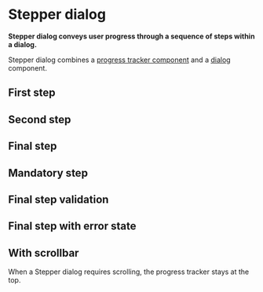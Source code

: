 # Stepper dialog

**Stepper dialog conveys user progress through a sequence of steps within a dialog.**

Stepper dialog combines a [progress tracker component](/progress-tracker) and a [dialog](/dialog) component.

## First step

<demo-block component="stepper-dialog" partial="step-1" has-theme-switcher="false"></demo-block>

## Second step

<demo-block component="stepper-dialog" partial="step-2" has-theme-switcher="false"></demo-block>

## Final step

<demo-block component="stepper-dialog" partial="final-step" has-theme-switcher="false"></demo-block>

## Mandatory step

<demo-block component="stepper-dialog" partial="step-2-m" has-theme-switcher="false"></demo-block>

## Final step validation

<demo-block component="stepper-dialog" partial="final-step-validation" has-theme-switcher="false"></demo-block>

## Final step with error state

<demo-block component="stepper-dialog" partial="step-4-e" has-theme-switcher="false"></demo-block>

## With scrollbar

When a Stepper dialog requires scrolling, the progress tracker stays at the top.

<demo-block component="stepper-dialog" partial="step-scroll" has-theme-switcher="false"></demo-block>
